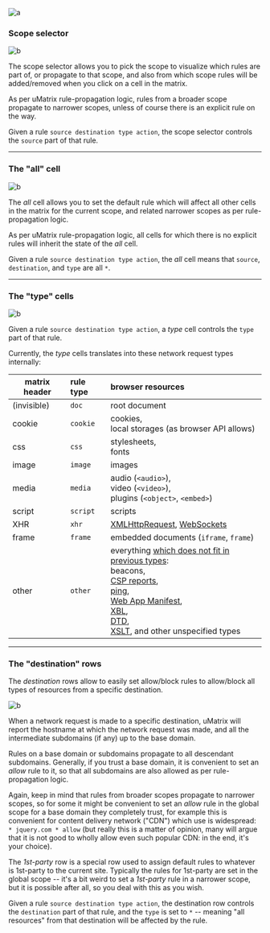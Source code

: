 ![a](https://user-images.githubusercontent.com/585534/33213085-ff74afd8-d0f3-11e7-8232-4c204925d274.png)

### Scope selector

![b](https://user-images.githubusercontent.com/585534/33210614-f90bb638-d0e8-11e7-8639-8566c3577cd3.png)

The scope selector allows you to pick the scope to visualize which rules are part of, or propagate to that scope, and also from which scope rules will be added/removed when you click on a cell in the matrix.

As per uMatrix rule-propagation logic, rules from a broader scope propagate to narrower scopes, unless of course there is an explicit rule on the way.

Given a rule `source destination type action`, the scope selector controls the `source` part of that rule.

***

### The "all" cell

![b](https://user-images.githubusercontent.com/585534/33210981-667e08d2-d0ea-11e7-8fb5-dc563916405e.png)

The _all_ cell allows you to set the default rule which will affect all other cells in the matrix for the current scope, and related narrower scopes as per rule-propagation logic.

As per uMatrix rule-propagation logic, all cells for which there is no explicit rules will inherit the state of the _all_ cell.

Given a rule `source destination type action`, the _all_ cell means that `source`, `destination`, and `type` are all `*`.

***

### The "type" cells

![b](https://user-images.githubusercontent.com/585534/33211240-a160542c-d0eb-11e7-99f3-c237113076b8.png)

Given a rule `source destination type action`, a _type_ cell controls the `type` part of that rule.

Currently, the _type_ cells translates into these network request types internally:

| matrix header | rule type   | browser resources  |
| ------------- |:----------- |:------------------ |
| (invisible)   | `doc`       | root document      |
| cookie        | `cookie`    | cookies,<br>local storages (as browser API allows) |
| css           | `css`       | stylesheets,<br>fonts |
| image         | `image`     | images |
| media         | `media`     | audio (`<audio>`),<br>video (`<video>`),<br>plugins (`<object>`, `<embed>`) |
| script        | `script`    | scripts |
| XHR           | `xhr`       | [XMLHttpRequest](https://developer.mozilla.org/en-US/docs/Web/API/XMLHttpRequest), [WebSockets](https://developer.mozilla.org/en-US/docs/Web/API/WebSockets_API) |
| frame         | `frame`     | embedded documents (`iframe`, `frame`) |
| other         | `other`     | everything [which does not fit in previous types](https://developer.mozilla.org/en-US/Add-ons/WebExtensions/API/webRequest/ResourceType#):<br>beacons,<br>[CSP reports](https://developer.mozilla.org/en-US/docs/Web/HTTP/Headers/Content-Security-Policy/report-uri),<br>[ping](https://developer.mozilla.org/en-US/docs/Web/HTML/Element/a#attr-ping),<br>[Web App Manifest](https://developer.mozilla.org/en-US/docs/Web/Manifest),<br> [XBL](https://developer.mozilla.org/en-US/docs/Mozilla/Tech/XBL),<br> [DTD](https://developer.mozilla.org/en-US/docs/Glossary/DTD),<br>[XSLT](https://developer.mozilla.org/en-US/docs/Web/XSLT), and other unspecified types |

***

### The "destination" rows

The _destination_ rows allow to easily set allow/block rules to allow/block all types of resources from a specific destination.

![b](https://user-images.githubusercontent.com/585534/33212262-36b6cc32-d0f0-11e7-833c-ea316995a9a4.png)

When a network request is made to a specific destination, uMatrix will report the hostname at which the network request was made, and all the intermediate subdomains (if any) up to the base domain.

Rules on a base domain or subdomains propagate to all descendant subdomains. Generally, if you trust a base domain, it is convenient to set an _allow_ rule to it, so that all subdomains are also allowed as per rule-propagation logic.

Again, keep in mind that rules from broader scopes propagate to narrower scopes, so for some it might be convenient to set an _allow_ rule in the global scope for a base domain they completely trust, for example this is convenient for content delivery network ("CDN") which use is widespread: `* jquery.com * allow` (but really this is a matter of opinion, many will argue that it is not good to wholly allow even such popular CDN: in the end, it's your choice).

The _1st-party_ row is a special row used to assign default rules to whatever is 1st-party to the current site. Typically the rules for 1st-party are set in the global scope -- it's a bit weird to set a _1st-party_ rule in a narrower scope, but it is possible after all, so you deal with this as you wish.

Given a rule `source destination type action`, the destination row controls the `destination` part of that rule, and the `type` is set to `*` -- meaning "all resources" from that destination will be affected by the rule.
